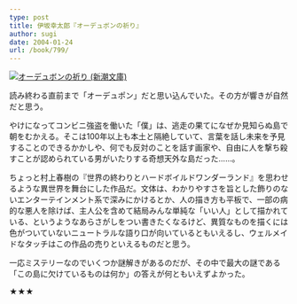 ```yaml
---
type: post
title: 伊坂幸太郎『オーデュボンの祈り』
author: sugi
date: 2004-01-24
url: /book/799/
---
```

<a href="http://www.amazon.co.jp/exec/obidos/ASIN/4101250219/chezsugi-22/ref=nosim/" name="amazletlink" target="_blank"><img src="http://ecx.images-amazon.com/images/I/5181BF5ZJ1L.jpg" alt="オーデュボンの祈り (新潮文庫)" class="alignleft" /></a>

読み終わる直前まで「オーデュポン」だと思い込んでいた。その方が響きが自然だと思う。

やけになってコンビニ強盗を働いた「僕」は、逃走の果てになぜか見知らぬ島で朝をむかえる。そこは100年以上も本土と隔絶していて、言葉を話し未来を予見することのできるかかしや、何でも反対のことを話す画家や、自由に人を撃ち殺すことが認められている男がいたりする奇想天外な島だった……。

ちょっと村上春樹の『世界の終わりとハードボイルドワンダーランド』を思わせるような異世界を舞台にした作品だ。文体は、わかりやすさを旨とした飾りのないエンターテインメント系で深みにかけるとか、人の描き方も平板で、一部の病的な悪人を除けば、主人公を含めて結局みんな単純な「いい人」として描かれている、というようなあらさがしをつい書きたくなるけど、異質なものを描くには色がついていないニュートラルな語り口が向いているともいえるし、ウェルメイドなタッチはこの作品の売りといえるものだと思う。

一応ミステリーなのでいくつか謎解きがあるのだが、その中で最大の謎である「この島に欠けているものは何か」の答えが何ともいえずよかった。

★★★

